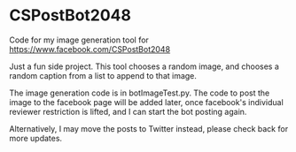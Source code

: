 # CSPostBot2048
Code for my image generation tool for https://www.facebook.com/CSPostBot2048

Just a fun side project. This tool chooses a random image, and chooses a random caption from a list to append to that image.

The image generation code is in botImageTest.py. The code to post the image to the facebook page will be added later, once facebook's individual reviewer restriction is lifted, and I can start the bot posting again.

Alternatively, I may move the posts to Twitter instead, please check back for more updates.

